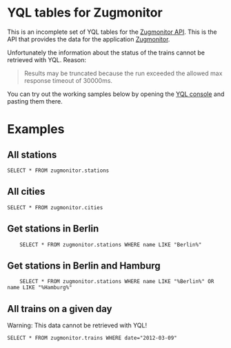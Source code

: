 # YQL tables for Zugmonitor

This is an incomplete set of YQL tables for the [Zugmonitor API](http://www.opendatacity.de/zugmonitor-api/). This is the API that provides the data for the application [Zugmonitor](http://zugmonitor.sueddeutsche.de).

Unfortunately the information about the status of the trains cannot be retrieved with YQL. Reason:

>	Results may be truncated because the run exceeded the allowed max response timeout of 30000ms.

You can try out the working samples below by opening the [YQL console][] and pasting them there.

# Examples

## All stations

	SELECT * FROM zugmonitor.stations

## All cities

	SELECT * FROM zugmonitor.cities
	
## Get stations in Berlin
		SELECT * FROM zugmonitor.stations WHERE name LIKE "Berlin%"

## Get stations in Berlin and Hamburg
		SELECT * FROM zugmonitor.stations WHERE name LIKE "%Berlin%" OR name LIKE "%Hamburg%"
	
## All trains on a given day

Warning: This data cannot be retrieved with YQL!

	SELECT * FROM zugmonitor.trains WHERE date="2012-03-09"


[YQL console]: http://developer.yahoo.com/yql/console/?env=https://raw.github.com/spier/yql-tables/zugmonitor/alltables_forked.env
	